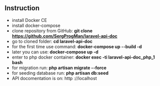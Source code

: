 ## Instruction
- install Docker CE
- install docker-compose
- clone repository from GitHub: 
    **git clone https://github.com/SergProgMan/laravel-api-doc**
- go to cloned folder: 
    **cd laravel-api-doc**
- for the first time use command: 
    **docker-compose up --build -d** 
- later you can use: 
    **docker-compose up -d**
- enter to php docker container: 
    **docker exec -ti laravel-api-doc_php_1 bash**
- for migration run: 
    **php artisan migrate --force**
- for seeding database run: 
    **php artisan db:seed**
- API docomentation is on: http ://localhost
